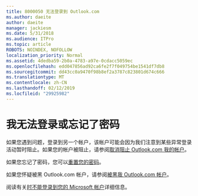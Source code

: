 ```yaml
---
title: 8000050 无法登录到 Outlook.com
ms.author: daeite
author: daeite
manager: jackiesm
ms.date: 5/31/2018
ms.audience: ITPro
ms.topic: article
ROBOTS: NOINDEX, NOFOLLOW
localization_priority: Normal
ms.assetid: 4dedba59-2b0a-4783-a97e-0cdacc5059ec
ms.openlocfilehash: edd047856ad92ca6fe2f7f049754be1541df7db8
ms.sourcegitcommit: dd43cc0a9470f98b8ef2a3787c823801d674c666
ms.translationtype: MT
ms.contentlocale: zh-CN
ms.lasthandoff: 02/12/2019
ms.locfileid: "29925982"
---
```

# <a name="i-cant-sign-in-or-forgot-my-password"></a>我无法登录或忘记了密码

如果您遇到问题，登录到另一个帐户，该帐户可能会因为我们注意到某些异常登录活动暂时阻止。如果您的帐户被阻止，请参阅[取消阻止 Outlook.com 我的帐户](https://go.microsoft.com/fwlink/p/?linkid=2001800&amp;clcid=0x409)。
  
如果您忘记了密码，您可以[重置您的密码](https://go.microsoft.com/fwlink/p/?linkid=841909)。
  
如果您怀疑被黑 Outlook.com 帐户，请参阅[被黑我 Outlook.com 帐户](https://go.microsoft.com/fwlink/p/?linkid=874366)。
  
阅读有关[时不能登录到您的 Microsoft 帐户](https://go.microsoft.com/fwlink/p/?linkid=842227)详细信息。
  

